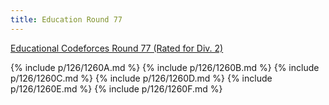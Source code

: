 ```yaml
---
title: Education Round 77
---
```


[Educational Codeforces Round 77 (Rated for Div. 2)](https://codeforces.com/contest/1260)

{% include p/126/1260A.md %}
{% include p/126/1260B.md %}
{% include p/126/1260C.md %}
{% include p/126/1260D.md %}
{% include p/126/1260E.md %}
{% include p/126/1260F.md %}
